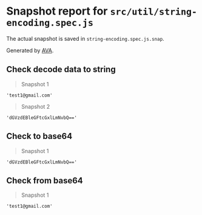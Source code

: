 # Snapshot report for `src/util/string-encoding.spec.js`

The actual snapshot is saved in `string-encoding.spec.js.snap`.

Generated by [AVA](https://avajs.dev).

## Check decode data to string

> Snapshot 1

    'test1@gmail.com'

> Snapshot 2

    'dGVzdEBleGFtcGxlLmNvbQ=='

## Check to base64

> Snapshot 1

    'dGVzdEBleGFtcGxlLmNvbQ=='

## Check from base64

> Snapshot 1

    'test1@gmail.com'
